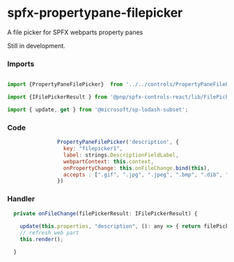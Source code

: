 # spfx-propertypane-filepicker

A file picker for SPFX webparts property panes

Still in development.

### Imports


```javascript

import {PropertyPaneFilePicker}  from '../../controls/PropertyPaneFilePicker/PropertyPaneFilePicker'

import {IFilePickerResult } from '@pnp/spfx-controls-react/lib/FilePicker';

import { update, get } from '@microsoft/sp-lodash-subset';
```

### Code


```javascript
                PropertyPaneFilePicker('description', {
                  key: "filepicker1",
                  label: strings.DescriptionFieldLabel,
                  webpartContext: this.context,
                  onPropertyChange: this.onFileChange.bind(this), 
                  accepts : [".gif", ".jpg", ".jpeg", ".bmp", ".dib", ".tif", ".tiff", ".ico", ".png", ".jxr", ".svg"]
                })

```

### Handler

```javascript
  private onFileChange(filePickerResult: IFilePickerResult) {
    
    update(this.properties, "description", (): any => { return filePickerResult.fileAbsoluteUrl; });
    // refresh web part
    this.render();

  }

```